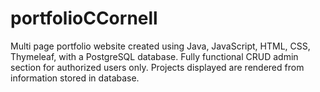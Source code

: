 # portfolioCCornell

Multi page portfolio website created using Java, JavaScript, HTML, CSS, Thymeleaf, with a PostgreSQL database. Fully functional CRUD admin section for authorized users only. Projects displayed are rendered from information stored in database.
